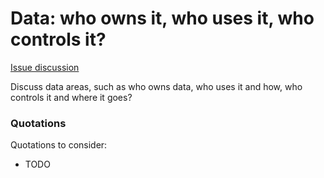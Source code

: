 # Data: who owns it, who uses it, who controls it?

[Issue discussion](https://github.com/joelparkerhenderson/social_network_plan/issues/6)

Discuss data areas, such as who owns data, who uses it and how, who controls it and where it goes?

### Quotations

Quotations to consider:

* TODO

